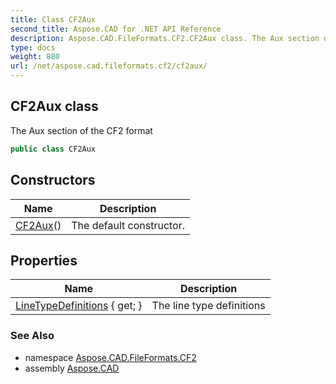 ```yaml
---
title: Class CF2Aux
second_title: Aspose.CAD for .NET API Reference
description: Aspose.CAD.FileFormats.CF2.CF2Aux class. The Aux section of the CF2 format
type: docs
weight: 880
url: /net/aspose.cad.fileformats.cf2/cf2aux/
---
```

## CF2Aux class

The Aux section of the CF2 format

```csharp
public class CF2Aux
```

## Constructors

| Name | Description |
| --- | --- |
| [CF2Aux](cf2aux/)() | The default constructor. |

## Properties

| Name | Description |
| --- | --- |
| [LineTypeDefinitions](../../aspose.cad.fileformats.cf2/cf2aux/linetypedefinitions/) { get; } | The line type definitions |

### See Also

* namespace [Aspose.CAD.FileFormats.CF2](../../aspose.cad.fileformats.cf2/)
* assembly [Aspose.CAD](../../)


